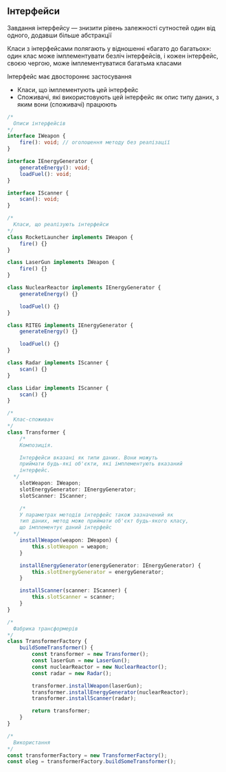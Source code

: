 ## Інтерфейси

Завдання інтерфейсу — знизити рівень залежності сутностей один від одного, додавши більше абстракції

Класи з інтерфейсами полягають у відношенні «багато до багатьох»: один клас може імплементувати безліч інтерфейсів, і кожен інтерфейс, своєю чергою, може імплементуватися багатьма класами

Інтерфейс має двостороннє застосування

-   Класи, що імплементують цей інтерфейс
-   Споживачі, які використовують цей інтерфейс як опис типу даних, з яким вони (споживачі) працюють

```ts
/*
  Описи інтерфейсів
*/
interface IWeapon {
    fire(): void; // оголошення методу без реалізації
}

interface IEnergyGenerator {
    generateEnergy(): void;
    loadFuel(): void;
}

interface IScanner {
    scan(): void;
}

/*
  Класи, що реалізують інтерфейси
*/
class RocketLauncher implements IWeapon {
    fire() {}
}

class LaserGun implements IWeapon {
    fire() {}
}

class NuclearReactor implements IEnergyGenerator {
    generateEnergy() {}

    loadFuel() {}
}

class RITEG implements IEnergyGenerator {
    generateEnergy() {}

    loadFuel() {}
}

class Radar implements IScanner {
    scan() {}
}

class Lidar implements IScanner {
    scan() {}
}

/*
  Клас-споживач
*/
class Transformer {
    /*
    Композиція.

    Інтерфейси вказані як типи даних. Вони можуть
    приймати будь-які об'єкти, які імплементують вказаний
    інтерфейс.
  */
    slotWeapon: IWeapon;
    slotEnergyGenerator: IEnergyGenerator;
    slotScanner: IScanner;

    /*
    У параметрах методів інтерфейс також зазначений як
    тип даних, метод може приймати об'єкт будь-якого класу,
    що імплементує даний інтерфейс
  */
    installWeapon(weapon: IWeapon) {
        this.slotWeapon = weapon;
    }

    installEnergyGenerator(energyGenerator: IEnergyGenerator) {
        this.slotEnergyGenerator = energyGenerator;
    }

    installScanner(scanner: IScanner) {
        this.slotScanner = scanner;
    }
}

/*
  Фабрика трансформерів
*/
class TransformerFactory {
    buildSomeTransformer() {
        const transformer = new Transformer();
        const laserGun = new LaserGun();
        const nuclearReactor = new NuclearReactor();
        const radar = new Radar();

        transformer.installWeapon(laserGun);
        transformer.installEnergyGenerator(nuclearReactor);
        transformer.installScanner(radar);

        return transformer;
    }
}

/*
  Використання
*/
const transformerFactory = new TransformerFactory();
const oleg = transformerFactory.buildSomeTransformer();
```

